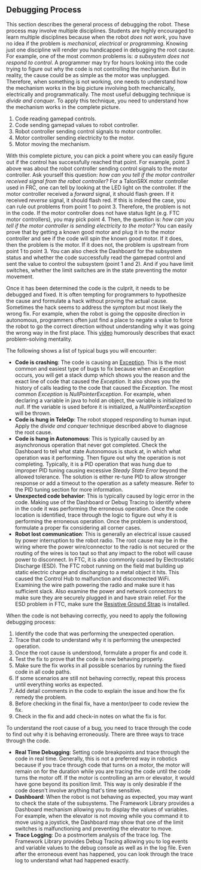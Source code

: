 ## Debugging Process
This section describes the general process of debugging the robot. These process may involve multiple disciplines. Students are highly encouraged to learn multiple disciplines because when the robot *does not work*, you have no idea if the problem is *mechanical*, *electrical* or *programming*. Knowing just one discipline will render you handicapped in debugging the root cause. For example, one of the most common problems is: *a subsystem does not respond to control*. A programmer may try for hours looking into the code trying to figure out why the code is not controlling the mechanism. But in reality, the cause could be as simple as the motor was unplugged. Therefore, when something is not working, one needs to understand how the mechanism works in the big picture involving both mechanically, electrically and programmatically. The most useful debugging technique is *divide and conquer*. To apply this technique, you need to understand how the mechanism works in the complete picture.
1. Code reading gamepad controls.
1. Code sending gamepad values to robot controller.
1. Robot controller sending control signals to motor controller.
1. Motor controller sending electricity to the motor.
1. Motor moving the mechanism.

With this complete picture, you can pick a point where you can easily figure out if the control has successfully reached that point. For example, point 3 above was about the robot controller sending control signals to the motor controller. Ask yourself this question: *how can you tell if the motor controller received signal from the robot controller?* For a TalonSRX motor controller used in FRC, one can tell by looking at the LED light on the controller. If the motor controller received a *forward* signal, it should flash green. If it received *reverse* signal, it should flash red. If this is indeed the case, you can rule out problems from point 1 to point 3. Therefore, the problem is not in the code. If the motor controller does not have status light (e.g. FTC motor controllers), you may pick point 4. Then, the question is: *how can you tell if the motor controller is sending electricity to the motor?* You can easily prove that by getting a known good motor and plug it in to the motor controller and see if the code will spin the known good motor. If it does, then the problem is the motor. If it does not, the problem is upstream from point 1 to point 3. You can also check the Dashboard for the subsystem status and whether the code successfully read the gamepad control and sent the value to control the subsystem (point 1 and 2). And if you have limit switches, whether the limit switches are in the state preventing the motor movement.

Once it has been determined the code is the culprit, it needs to be debugged and fixed. It is often tempting for programmers to hypothesize the cause and formulate a hack without proving the actual cause. Sometimes the hack seems to address the symptom but most likely the wrong fix. For example, when the robot is going the opposite direction in autonomous, programmers often just find a place to negate a value to force the robot to go the correct direction without understanding why it was going the wrong way in the first place. This [video](https://www.youtube.com/watch?v=IVmWh97H-OA) humorously describes that exact problem-solving mentality.

The following shows a list of typical bugs you will encounter:
* **Code is crashing**: The code is causing an [Exception](https://docs.oracle.com/javase/tutorial/essential/exceptions/definition.html). This is the most common and easiest type of bugs to fix because when an *Exception* occurs, you will get a stack dump which shows you the reason and the exact line of code that caused the *Exception*. It also shows you the history of calls leading to the code that caused the *Exception*. The most common *Exception* is *NullPointerException*. For example, when declaring a variable in java to hold an object, the variable is initialized to *null*. If the variable is used before it is initialized, a *NullPointerException* will be thrown.
* **Code is hung in TeleOp**: The robot stopped responding to human input. Apply the *divide and conquer* technique described above to diagnose the root cause.
* **Code is hung in Autonomous**: This is typically caused by an asynchronous operation that never got completed. Check the Dashboard to tell what state Autonomous is stuck at, in which what operation was it performing. Then figure out why the operation is not completing. Typically, it is a PID operation that was hung due to improper PID tuning causing excessive *Steady State Error* beyond the allowed tolerance. The solution is either re-tune PID to allow stronger response or add a timeout to the operation as a safety measure. Refer to the PID tuning section for more information.
* **Unexpected code behavior**: This is typically caused by logic error in the code. Making use of the Dashboard or Debug Tracing to identify where in the code it was performing the erroneous operation. Once the code location is identified, trace through the logic to figure out why it is performing the erroneous operation. Once the problem is understood, formulate a proper fix considering all corner cases.
* **Robot lost communication**: This is generally an electrical issue caused by power interruption to the robot radio. The root cause may be in the wiring where the power wire/connector to the radio is not secured or the routing of the wires is too taut so that any impact to the robot will cause power to disconnect. In FTC, it is also commonly caused by Electrostatic Discharge (ESD). The FTC robot running on the field mat building up static electric charge and discharging to a metal object it hits. This caused the Control Hub to malfunction and disconnected WiFi. Examining the wire path powering the radio and make sure it has sufficient slack. Also examine the power and network connectors to make sure they are securely plugged in and have strain relief. For the ESD problem in FTC, make sure the [Resistive Ground Strap](https://www.revrobotics.com/rev-31-1269/) is installed.

When the code is not behaving correctly, you need to apply the following debugging process:
1. Identify the code that was performing the unexpected operation.
1. Trace that code to understand why it is performing the unexpected operation.
1. Once the root cause is understood, formulate a proper fix and code it.
1. Test the fix to prove that the code is now behaving properly.
1. Make sure the fix works in all possible scenarios by running the fixed code in all code paths.
1. If some scenarios are still not behaving correctly, repeat this process until everything works as expected.
1. Add detail comments in the code to explain the issue and how the fix remedy the problem.
1. Before checking in the final fix, have a mentor/peer to code review the fix.
1. Check in the fix and add check-in notes on what the fix is for.

To understand the root cause of a bug, you need to trace through the code to find out why it is behaving erroneously. There are three ways to trace through the code.
* **Real Time Debugging**: Setting code breakpoints and trace through the code in real time. Generally, this is not a preferred way in robotics because if you trace through code that turns on a motor, the motor will remain on for the duration while you are tracing the code until the code turns the motor off. If the motor is controlling an arm or elevator, it would have gone beyond its position limit. This way is only desirable if the code doesn't involve anything that's time sensitive.
* **Dashboard**: When the robot is not behaving as expected, you may want to check the state of the subsystems. The Framework Library provides a Dashboard mechanism allowing you to display the values of variables. For example, when the elevator is not moving while you command it to move using a joystick, the Dashboard may show that one of the limit switches is malfunctioning and preventing the elevator to move.
* **Trace Logging**: Do a postmortem analysis of the trace log. The Framework Library provides Debug Tracing allowing you to log events and variable values to the debug console as well as in the log file. Even after the erroneous event has happened, you can look through the trace log to understand what had happened exactly.

